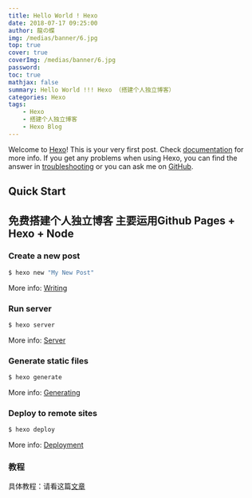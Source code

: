 ```yaml
---
title: Hello World ! Hexo
date: 2018-07-17 09:25:00
author: 龍の蝶
img: /medias/banner/6.jpg
top: true
cover: true
coverImg: /medias/banner/6.jpg
password: 
toc: true
mathjax: false
summary: Hello World !!! Hexo （搭建个人独立博客）
categories: Hexo
tags:
    - Hexo
    - 搭建个人独立博客
    - Hexo Blog
---
```

Welcome to [Hexo](https://hexo.io/)! This is your very first post. Check [documentation](https://hexo.io/docs/) for more info. If you get any problems when using Hexo, you can find the answer in [troubleshooting](https://hexo.io/docs/troubleshooting.html) or you can ask me on [GitHub](https://github.com/hexojs/hexo/issues).

## Quick Start

## 免费搭建个人独立博客 主要运用Github Pages + Hexo + Node

### Create a new post

``` bash
$ hexo new "My New Post"
```

More info: [Writing](https://hexo.io/docs/writing.html)

### Run server

``` bash
$ hexo server
```

More info: [Server](https://hexo.io/docs/server.html)

### Generate static files

``` bash
$ hexo generate
```

More info: [Generating](https://hexo.io/docs/generating.html)

### Deploy to remote sites

``` bash
$ hexo deploy
```

More info: [Deployment](https://hexo.io/docs/deployment.html)

### 教程

具体教程：请看这篇[文章](https://hexo.io/docs/deployment.html)

